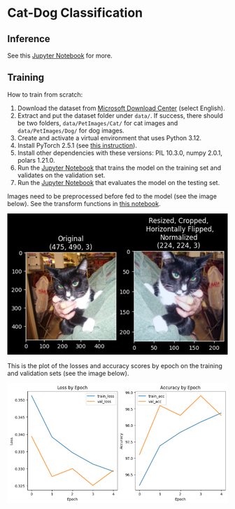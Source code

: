 # Cat-Dog Classification

## Inference

See this [Jupyter Notebook](./training/inference.ipynb) for more.

## Training

How to train from scratch:

1. Download the dataset from [Microsoft Download Center](https://www.microsoft.com/en-us/download/details.aspx?id=54765) (select English).
2. Extract and put the dataset folder under `data/`. If success, there should be two folders, `data/PetImages/Cat/` for cat images and `data/PetImages/Dog/` for dog images.
3. Create and activate a virtual environment that uses Python 3.12.
4. Install PyTorch 2.5.1 (see [this instruction](https://pytorch.org/get-started/previous-versions/)).
5. Install other dependencies with these versions: PIL 10.3.0, numpy 2.0.1, polars 1.21.0.
6. Run the [Jupyter Notebook](./training/training.ipynb) that trains the model on the training set and validates on the validation set.
7. Run the [Jupyter Notebook](./training/evaluation.ipynb) that evaluates the model on the testing set.

Images need to be preprocessed before fed to the model (see the image below). See the transform functions in [this notebook](./training/training.ipynb).

![Preprocess](./images/preprocess.png)

This is the plot of the losses and accuracy scores by epoch on the training and validation sets (see the image below).

![By epoch](./images/train.png)

